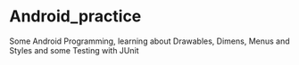 # Android_practice
Some Android Programming, learning about Drawables, Dimens, Menus and Styles and some Testing with JUnit
